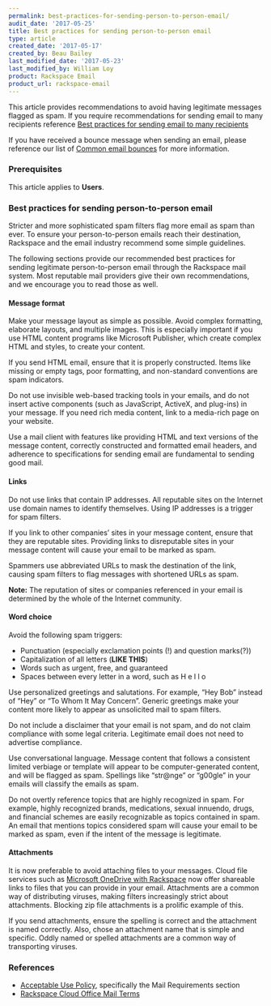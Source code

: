 ```yaml
---
permalink: best-practices-for-sending-person-to-person-email/
audit_date: '2017-05-25'
title: Best practices for sending person-to-person email
type: article
created_date: '2017-05-17'
created_by: Beau Bailey
last_modified_date: '2017-05-23'
last_modified_by: William Loy
product: Rackspace Email
product_url: rackspace-email
---
```


This article provides recommendations to avoid having legitimate messages flagged as spam. If you require recommendations for sending email to many recipients reference [Best practices for sending email to many recipients](/how-to/best-practices-for-sending-emails-to-many-recipients/)

If you have received a bounce message when sending an email, please reference our list of [Common email bounces](/how-to/common-email-bounces/) for more information.

### Prerequisites

This article applies to **Users**.

### Best practices for sending person-to-person email

Stricter and more sophisticated spam filters flag more email as spam than ever. To ensure your person-to-person emails reach their destination, Rackspace and the email industry recommend some simple guidelines.

The following sections provide our recommended best practices for sending legitimate person-to-person email through the Rackspace mail system. Most reputable mail providers give their own recommendations, and we encourage you to read those as well.

#### Message format

Make your message layout as simple as possible. Avoid complex formatting, elaborate layouts, and multiple images. This is especially important if you use HTML content programs like Microsoft Publisher, which create complex HTML and styles, to create your content.

If you send HTML email, ensure that it is properly constructed. Items like missing or empty tags, poor formatting, and     non-standard conventions are spam indicators.

Do not use invisible web-based tracking tools in your emails, and do not insert active components (such as JavaScript, ActiveX, and plug-ins) in your message. If you need rich media content, link to a media-rich page on your website.

Use a mail client with features like providing HTML and text versions of the message content, correctly constructed and formatted email headers, and adherence to specifications for sending email are fundamental to sending good mail.


#### Links

Do not use links that contain IP addresses. All reputable sites on the Internet use domain names to identify themselves. Using IP addresses is a trigger for spam filters.

If you link to other companies’ sites in your message content, ensure that they are reputable sites. Providing links to disreputable sites in your message content will cause your email to be marked as spam.

Spammers use abbreviated URLs to mask the destination of the link, causing spam filters to flag messages with shortened URLs as spam.

**Note:** The reputation of sites or companies referenced in your email is determined by the whole of the Internet community.


#### Word choice

Avoid the following spam triggers:

- Punctuation (especially exclamation points (!) and question marks(?))
- Capitalization of all letters (**LIKE THIS**)
- Words such as urgent, free, and guaranteed
- Spaces between every letter in a word, such as H e l l o

Use personalized greetings and salutations. For example, “Hey Bob” instead of “Hey” or “To Whom It May Concern”. Generic greetings make your content more likely to appear as unsolicited mail to spam filters.

Do not include a disclaimer that your email is not spam, and do not claim compliance with some legal criteria. Legitimate email does not need to advertise compliance.

Use conversational language. Message content that follows a consistent limited verbiage or template will appear to be computer-generated content, and will be flagged as spam. Spellings like “str@nge” or “g00gle” in your emails will classify the emails as spam.

Do not overtly reference topics that are highly recognized in spam. For example, highly recognized brands, medications, sexual innuendo, drugs, and financial schemes are easily recognizable as topics contained in spam. An email that mentions topics considered spam will cause your email to be marked as spam, even if the intent of the message is legitimate.

#### Attachments

It is now preferable to avoid attaching files to your messages. Cloud file services such as [Microsoft OneDrive with Rackspace](https://www.rackspace.com/office-365) now offer shareable links to files that you can provide in your email. Attachments are a common way of distributing viruses, making filters increasingly strict about attachments. Blocking zip file attachments is a prolific example of this.

If you send attachments, ensure the spelling is correct and the attachment is named correctly. Also, chose an attachment name that is simple and specific. Oddly named or spelled attachments are a common way of transporting viruses.


### References

- [Acceptable Use Policy](https://www.rackspace.com/information/legal/aup), specifically the Mail Requirements section
- [Rackspace Cloud Office Mail Terms](https://www.rackspace.com/information/legal/mailterms)
